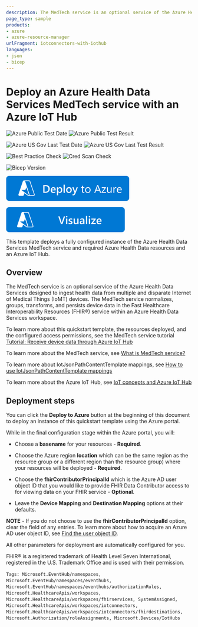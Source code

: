 ```yaml
---
description: The MedTech service is an optional service of the Azure Health Data Services designed to ingest data from multiple and disparate Internet of Medical Things (IoMT) devices. The MedTech service normalizes, groups, transforms, and persists device health data in the Fast Healthcare Interoperability Resources (FHIR®) service within an Azure Health Data Services workspace.
page_type: sample
products:
- azure
- azure-resource-manager
urlFragment: iotconnectors-with-iothub
languages:
- json
- bicep
---
```

# Deploy an Azure Health Data Services MedTech service with an Azure IoT Hub

![Azure Public Test Date](https://azurequickstartsservice.blob.core.windows.net/badges/quickstarts/microsoft.healthcareapis/workspaces/iotconnectors-with-iothub/PublicLastTestDate.svg)
![Azure Public Test Result](https://azurequickstartsservice.blob.core.windows.net/badges/quickstarts/microsoft.healthcareapis/workspaces/iotconnectors-with-iothub/PublicDeployment.svg)

![Azure US Gov Last Test Date](https://azurequickstartsservice.blob.core.windows.net/badges/quickstarts/microsoft.healthcareapis/workspaces/iotconnectors-with-iothub/FairfaxLastTestDate.svg)
![Azure US Gov Last Test Result](https://azurequickstartsservice.blob.core.windows.net/badges/quickstarts/microsoft.healthcareapis/workspaces/iotconnectors-with-iothub/FairfaxDeployment.svg)

![Best Practice Check](https://azurequickstartsservice.blob.core.windows.net/badges/quickstarts/microsoft.healthcareapis/workspaces/iotconnectors-with-iothub/BestPracticeResult.svg)
![Cred Scan Check](https://azurequickstartsservice.blob.core.windows.net/badges/quickstarts/microsoft.healthcareapis/workspaces/iotconnectors-with-iothub/CredScanResult.svg)

![Bicep Version](https://azurequickstartsservice.blob.core.windows.net/badges/quickstarts/microsoft.healthcareapis/workspaces/iotconnectors-with-iothub/BicepVersion.svg)

[![Deploy To Azure](https://raw.githubusercontent.com/Azure/azure-quickstart-templates/master/1-CONTRIBUTION-GUIDE/images/deploytoazure.svg?sanitize=true)](https://portal.azure.com/#create/Microsoft.Template/uri/https%3A%2F%2Fraw.githubusercontent.com%2FAzure%2Fazure-quickstart-templates%2Fmaster%2Fquickstarts%2Fmicrosoft.healthcareapis%2Fworkspaces%2Fiotconnectors-with-iothub%2Fazuredeploy.json)

[![Visualize](https://raw.githubusercontent.com/Azure/azure-quickstart-templates/master/1-CONTRIBUTION-GUIDE/images/visualizebutton.svg?sanitize=true)](http://armviz.io/#/?load=https%3A%2F%2Fraw.githubusercontent.com%2FAzure%2Fazure-quickstart-templates%2Fmaster%2Fquickstarts%2Fmicrosoft.healthcareapis%2Fworkspaces%2Fiotconnectors-with-iothub%2Fazuredeploy.json)

This template deploys a fully configured instance of the Azure Health Data Services MedTech service and required Azure Health Data resources and an Azure IoT Hub.

## Overview

The MedTech service is an optional service of the Azure Health Data Services designed to ingest health data from multiple and disparate Internet of Medical Things (IoMT) devices. The MedTech service normalizes, groups, transforms, and persists device data in the Fast Healthcare Interoperability Resources (FHIR®) service within an Azure Health Data Services workspace.

To learn more about this quickstart template, the resources deployed, and the configured access permissions, see the MedTech service tutorial [Tutorial: Receive device data through Azure IoT Hub](https://learn.microsoft.com/azure/healthcare-apis/iot/device-data-through-iot-hub)

To learn more about the MedTech service, see [What is MedTech service?](https://learn.microsoft.com/azure/healthcare-apis/iot/iot-connector-overview)

To learn more about IotJsonPathContentTemplate mappings, see [How to use IotJsonPathContentTemplate mappings](https://learn.microsoft.com/azure/healthcare-apis/iot/how-to-use-iot-jsonpath-content-mappings)

To learn more about the Azure IoT Hub, see [IoT concepts and Azure IoT Hub](https://learn.microsoft.com/azure/iot-hub/iot-concepts-and-iot-hub)

## Deployment steps

You can click the **Deploy to Azure** button at the beginning of this document to deploy an instance of this quickstart template using the Azure portal.

While in the final configuration stage within the Azure portal, you will:

* Choose a **basename** for your resources - **Required**.

* Choose the Azure region **location**  which can be the same region as the resource group or a different region than the resource group) where your resources will be deployed - **Required**.

* Choose the **fhirContributorPrincipalId** which is the Azure AD user object ID that you would like to provide FHIR Data Contributor access to for viewing data on your FHIR service - **Optional**.

* Leave the **Device Mapping** and **Destination Mapping** options at their defaults.

**NOTE** - If you do not choose to use the **fhirContributorPrincipalId** option, clear the field of any entries. To learn more about how to acquire an Azure AD user object ID, see [Find the user object ID](https://learn.microsoft.com/partner-center/find-ids-and-domain-names#find-the-user-object-id).

All other parameters for deployment are automatically configured for you.

FHIR® is a registered trademark of Health Level Seven International, registered in the U.S. Trademark Office and is used with their permission.

`Tags: Microsoft.EventHub/namespaces, Microsoft.EventHub/namespaces/eventhubs, Microsoft.EventHub/namespaces/eventhubs/authorizationRules, Microsoft.HealthcareApis/workspaces, Microsoft.HealthcareApis/workspaces/fhirservices, SystemAssigned, Microsoft.HealthcareApis/workspaces/iotconnectors, Microsoft.HealthcareApis/workspaces/iotconnectors/fhirdestinations, Microsoft.Authorization/roleAssignments, Microsoft.Devices/IotHubs`
